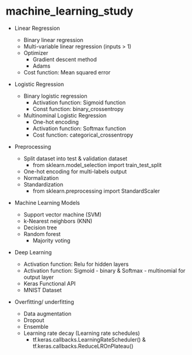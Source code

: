 # machine_learning_study

- Linear Regression
    - Binary linear regression
    - Multi-variable linear regression (inputs > 1)
    - Optimizer 
       - Gradient descent method
       - Adams
    - Cost function: Mean squared error
      
- Logistic Regression
    - Binary logistic regression
        - Activation function: Sigmoid function
        - Const function: binary_crossentropy
    - Multinominal Logistic Regression
        - One-hot encoding
        - Activation function: Softmax function
        - Cost function: categorical_crossentropy
  
- Preprocessing
    -  Split dataset into test & validation dataset
        - from sklearn.model_selection import train_test_split
    -  One-hot encoding for multi-labels output
    -  Normalization
    -  Standardization
        - from sklearn.preprocessing import StandardScaler

- Machine Learning Models
    -  Support vector machine (SVM)
    -  k-Nearest neighbors (KNN)
    -  Decision tree
    -  Random forest
        - Majority voting

- Deep Learning
    - Activation function: Relu for hidden layers
    - Activation function: Sigmoid - binary & Softmax - multinomial for output layer
    - Keras Functional API
    - MNIST Dataset

- Overfitting/ underfitting
    - Data augmentation
    - Dropout
    - Ensemble
    - Learning rate decay (Learning rate schedules)
        - tf.keras.callbacks.LearningRateScheduler() & tf.keras.callbacks.ReduceLROnPlateau()
  
